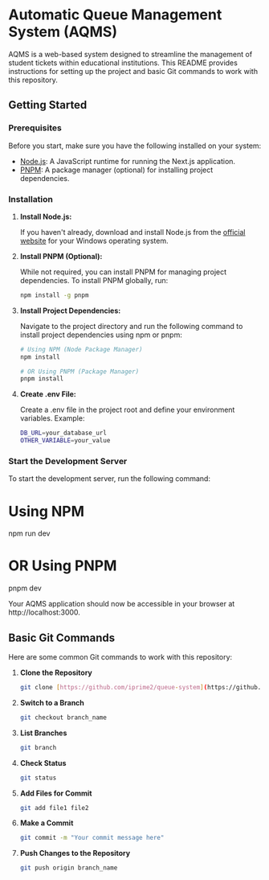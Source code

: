 # Automatic Queue Management System (AQMS)

AQMS is a web-based system designed to streamline the management of student tickets within educational institutions. This README provides instructions for setting up the project and basic Git commands to work with this repository.

## Getting Started

### Prerequisites

Before you start, make sure you have the following installed on your system:

- [Node.js](https://nodejs.org/en/download/): A JavaScript runtime for running the Next.js application.
- [PNPM](https://pnpm.io/): A package manager (optional) for installing project dependencies.

### Installation

1. **Install Node.js:**

   If you haven't already, download and install Node.js from the [official website](https://nodejs.org/en/download/) for your Windows operating system.

2. **Install PNPM (Optional):**

   While not required, you can install PNPM for managing project dependencies. To install PNPM globally, run:

   ```bash
   npm install -g pnpm

3. **Install Project Dependencies:**

   Navigate to the project directory and run the following command to install project dependencies using npm or pnpm:

   ```bash
   # Using NPM (Node Package Manager)
   npm install

   # OR Using PNPM (Package Manager)
   pnpm install

4. **Create .env File:**

   Create a .env file in the project root and define your environment variables. Example:

   ```bash
   DB_URL=your_database_url
   OTHER_VARIABLE=your_value

### Start the Development Server

To start the development server, run the following command:

   # Using NPM
   npm run dev

   # OR Using PNPM
   pnpm dev

Your AQMS application should now be accessible in your browser at http://localhost:3000.

## Basic Git Commands

Here are some common Git commands to work with this repository:

1. **Clone the Repository**

   ```bash
   git clone [https://github.com/iprime2/queue-system](https://github.com/iprime2/queue-system)

2. **Switch to a Branch**

   ```bash
   git checkout branch_name

3. **List Branches**

   ```bash
   git branch

4. **Check Status**

   ```bash
   git status

5. **Add Files for Commit**

   ```bash
   git add file1 file2

6. **Make a Commit**

   ```bash
   git commit -m "Your commit message here"

7. **Push Changes to the Repository**

   ```bash
   git push origin branch_name
